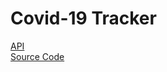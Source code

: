 # Covid-19 Tracker

[API](https://covid19.mathdro.id/api)\
[Source Code](https://github.com/adrianhajdin/project_corona_tracker)
